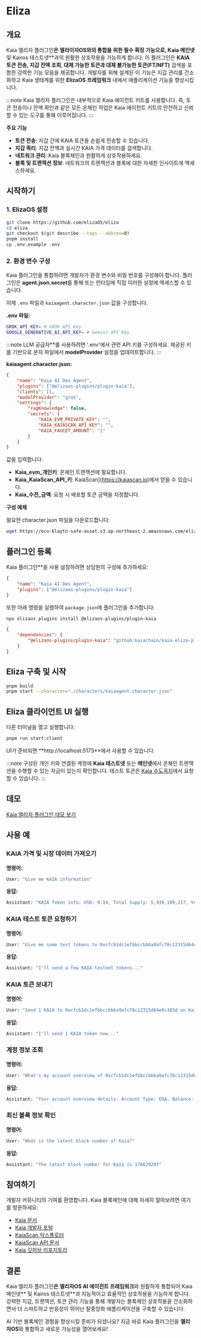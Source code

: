 # Eliza

## 개요

Kaia 엘리자 플러그인**은 **엘라이자OS**와의 통합을 위한 필수 확장 기능으로, Kaia 메인넷** 및 Kairos 테스트넷\*\*과의 원활한 상호작용을 가능하게 합니다. 이 플러그인은 **KAIA 토큰 전송, 지갑 잔액 조회, 대체 가능한 토큰과 대체 불가능한 토큰(FT/NFT)** 검색을 포함한 강력한 기능 모음을 제공합니다. 개발자를 위해 설계된 이 기능은 지갑 관리를 간소화하고 Kaia 생태계를 위한 **ElizaOS 프레임워크** 내에서 애플리케이션 기능을 향상시킵니다.

:::note
Kaia 엘리자 플러그인은 내부적으로 Kaia 에이전트 키트를 사용합니다. 즉, 토큰 전송이나 잔액 확인과 같은 모든 온체인 작업은 Kaia 에이전트 키트의 안전하고 신뢰할 수 있는 도구를 통해 이루어집니다.
:::

**주요 기능**

- **토큰 전송**: 지갑 간에 KAIA 토큰을 손쉽게 전송할 수 있습니다.
- **지갑 쿼리**: 지갑 잔액과 실시간 KAIA 가격 데이터를 검색합니다.
- **네트워크 관리**: Kaia 블록체인과 원활하게 상호작용하세요.
- **블록 및 트랜잭션 정보**: 네트워크의 트랜잭션과 블록에 대한 자세한 인사이트에 액세스하세요.

## 시작하기

### 1. ElizaOS 설정

```sh
git clone https://github.com/elizaOS/eliza
cd eliza
git checkout $(git describe --tags --abbrev=0)
pnpm install
cp .env.example .env
```

### 2. 환경 변수 구성

Kaia 플러그인을 통합하려면 개발자가 환경 변수와 비밀 번호를 구성해야 합니다. 플러그인은 **agent.json.secret**를 통해 또는 런타임에 직접 이러한 설정에 액세스할 수 있습니다.

이제 `.env` 파일과 `kaiaagent.character.json` 값을 구성합니다.

**.env 파일:**

```sh
GROK_API_KEY= # GROK API Key
GOOGLE_GENERATIVE_AI_API_KEY= # Gemini API Key
```

:::note
LLM 공급자\*\*를 사용하려면 '.env'에서 관련 API 키를 구성하세요. 제공된 키를 기반으로 문자 파일에서 **modelProvider** 설정을 업데이트합니다.
:::

**kaiaagent.character.json:**

```json
{
    "name": "Kaia AI Dev Agent",
    "plugins": ["@elizaos-plugins/plugin-kaia"],
    "clients": [],
    "modelProvider": "grok",
    "settings": {
        "ragKnowledge": false,
        "secrets": {
            "KAIA_EVM_PRIVATE_KEY": "",
            "KAIA_KAIASCAN_API_KEY": "",
            "KAIA_FAUCET_AMOUNT": "1"
        }
    }
}
```

값을 입력합니다:

- **Kaia_evm_개인키**: 온체인 트랜잭션에 필요합니다.
- **Kaia_KaiaScan_API_키**: KaiaScan](https://kaiascan.io)에서 얻을 수 있습니다.
- **Kaia_수전_금액**: 요청 시 배포할 토큰 금액을 지정합니다.

**구성 예제**

필요한 character.json 파일을 다운로드합니다:

```sh
wget https://eco-klaytn-safe-asset.s3.ap-northeast-2.amazonaws.com/elizaagent/kaiaagent.character.json -O ./characters/kaiaagent.character.json
```

## 플러그인 등록

Kaia 플러그인\*\*을 사용 설정하려면 상담원의 구성에 추가하세요:

```json
{
    "name": "Kaia AI Dev Agent",
    "plugins": ["@elizaos-plugins/plugin-kaia"]
}
```

또한 아래 명령을 실행하여 `package.json`에 플러그인을 추가합니다:

```bash
npx elizaos plugins install @elizaos-plugins/plugin-kaia
```

```json
{
    "dependencies": {
        "@elizaos-plugins/plugin-kaia": "github:kaiachain/kaia-eliza-plugin"
    }
}
```

## Eliza 구축 및 시작

```sh
pnpm build
pnpm start --character="./characters/kaiaagent.character.json"
```

## Eliza 클라이언트 UI 실행

다른 터미널을 열고 실행합니다:

```sh
pnpm run start:client
```

UI가 준비되면 \*\*http://localhost:5173\*\*에서 사용할 수 있습니다.

:::note
구성된 개인 키와 연결된 계정에 **Kaia 테스트넷** 또는 **메인넷**에서 온체인 트랜잭션을 수행할 수 있는 자금이 있는지 확인합니다. 테스트 토큰은 [Kaia 수도꼭지](https://faucet.kaia.io)에서 요청할 수 있습니다.
:::

## 데모

[Kaia 엘리자 플러그인 데모 보기](https://eco-klaytn-safe-asset.s3.ap-northeast-2.amazonaws.com/elizaagent/KaiaElizaPluginDemo.mp4)

## 사용 예

### KAIA 가격 및 시장 데이터 가져오기

**명령어:**

```sh
User: "Give me KAIA information"
```

**응답:**

```sh
Assistant: "KAIA Token info: USD: 0.14, Total Supply: 5,936,109,217, Volume: 63,994,146"
```

### KAIA 테스트 토큰 요청하기

**명령어:**

```sh
User: "Give me some test tokens to 0xcfcb1dc1efbbccbb6a9afc78c12315d64e8c383d"
```

**응답:**

```sh
Assistant: "I'll send a few KAIA testnet tokens..."
```

### KAIA 토큰 보내기

**명령어:**

```sh
User: "Send 1 KAIA to 0xcfcb1dc1efbbccbb6a9afc78c12315d64e8c383d on Kairos"
```

**응답:**

```sh
Assistant: "I'll send 1 KAIA token now..."
```

### 계정 정보 조회

**명령어:**

```sh
User: "What's my account overview of 0xcfcb1dc1efbbccbb6a9afc78c12315d64e8c383d on Kairos?"
```

**응답:**

```sh
Assistant: "Your account overview details: Account Type: EOA, Balance: 10, Total Transactions: 12"
```

### 최신 블록 정보 확인

**명령어:**

```sh
User: "What is the latest block number of Kaia?"
```

**응답:**

```sh
Assistant: "The latest block number for Kaia is 176629207"
```

## 참여하기

개발자 커뮤니티의 기여를 환영합니다. Kaia 블록체인에 대해 자세히 알아보려면 여기를 방문하세요:

- [Kaia 문서](https://docs.kaia.io/)
- [Kaia 개발자 포털](https://www.kaia.io/developers)
- [KaiaScan 익스플로러](https://kaiascan.io)
- [KaiaScan API 문서](https://docs.kaiascan.io/)
- [Kaia 깃허브 리포지토리](https://github.com/kaiachain)

## 결론

Kaia 엘리자 플러그인**은 엘리자OS AI 에이전트 프레임워크**와 원활하게 통합되어 Kaia 메인넷\*\* 및 Kairos 테스트넷\*\*과 지능적이고 효율적인 상호작용을 가능하게 합니다. 강력한 지갑, 트랜잭션, 토큰 관리 기능을 통해 개발자는 블록체인 상호작용을 간소화하면서 더 스마트하고 반응성이 뛰어난 탈중앙화 애플리케이션을 구축할 수 있습니다.

AI 기반 블록체인 경험을 향상시킬 준비가 되셨나요? 지금 바로 Kaia 플러그인을 **엘리자OS**와 통합하고 새로운 가능성을 열어보세요!